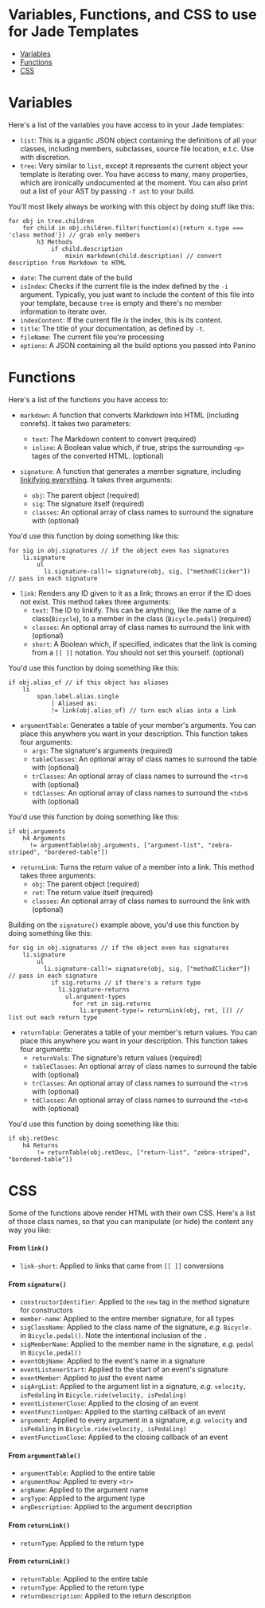 # Variables, Functions, and CSS to use for Jade Templates

* [Variables](#variables)
* [Functions](#functions)
* [CSS](#css)

<a name="variables" />

# Variables 

Here's a list of the variables you have access to in your Jade templates:

* `list`: This is a gigantic JSON object containing the definitions of all your classes, including members, subclasses, source file location, e.t.c. Use with discretion.
* `tree`: Very similar to `list`, except it represents the current object your template is iterating over. You have access to many, many properties, which are ironically undocumented at the moment. You can also print out a list of your AST by passing `-f ast` to your build.

You'll most likely always be working with this object by doing stuff like this:

    for obj in tree.children
        for child in obj.children.filter(function(x){return x.type === 'class method'}) // grab only members
            h3 Methods
                if child.description
                    mixin markdown(child.description) // convert description from Markdown to HTML

* `date`: The current date of the build
* `isIndex`: Checks if the current file is the index defined by the `-i` argument. Typically, you just want to include the content of this file into your template, because `tree` is empty and there's no member information to iterate over.
* `indexContent`: If the current file _is_ the index, this is its content.
* `title`: The title of your documentation, as defined by `-t`.
* `fileName`: The current file you're processing
* `options`: A JSON containing all the build options you passed into Panino

<a name="functions" />

# Functions

Here's a list of the functions you have access to:

* `markdown`: A function that converts Markdown into HTML (including conrefs). It takes two parameters:
    * `text`: The Markdown content to convert (required)
    * `inline`: A Boolean value which, if true, strips the surrounding `<p>` tages of the converted HTML. (optional)

* `signature`: A function that generates a member signature, including [linkifying everything](../README.md#linking). It takes three arguments:
    * `obj`: The parent object (required)
    * `sig`: The signature itself (required)
    * `classes`: An optional array of class names to surround the signature with (optional)

You'd use this function by doing something like this:

    for sig in obj.signatures // if the object even has signatures
        li.signature
            ul
              li.signature-call!= signature(obj, sig, ["methodClicker"]) // pass in each signature

* `link`: Renders any ID given to it as a link; throws an error if the ID does not exist. This method takes three arguments:
    * `text`: The ID to linkify. This can be anything, like the name of a class(`Bicycle`), to a member in the class (`Bicycle.pedal`) (required)
    * `classes`: An optional array of class names to surround the link with (optional)
    * `short`: A Boolean which, if specified, indicates that the link is coming from a `[[ ]]` notation. You should not set this yourself. (optional)

You'd use this function by doing something like this:

    if obj.alias_of // if this object has aliases
        li
            span.label.alias.single
                | Aliased as: 
                != link(obj.alias_of) // turn each alias into a link

* `argumentTable`: Generates a table of your member's arguments. You can place this anywhere you want in your description. This function takes four arguments:
    * `args`: The signature's arguments (required)
    * `tableClasses`: An optional array of class names to surround the table with (optional)
    * `trClasses`: An optional array of class names to surround the `<tr>`s with (optional)
    * `tdClasses`: An optional array of class names to surround the `<td>`s with (optional)

You'd use this function by doing something like this:

    if obj.arguments
        h4 Arguments
          != argumentTable(obj.arguments, ["argument-list", "zebra-striped", "bordered-table"])

* `returnLink`: Turns the return value of a member into a link. This method takes three arguments:
    * `obj`: The parent object (required)
    * `ret`: The return value itself (required)
    * `classes`: An optional array of class names to surround the link with (optional)

Building on the `signature()` example above, you'd use this function by doing something like this:

    for sig in obj.signatures // if the object even has signatures
        li.signature
            ul
              li.signature-call!= signature(obj, sig, ["methodClicker"]) // pass in each signature
                if sig.returns // if there's a return type
                  li.signature-returns
                    ul.argument-types
                      for ret in sig.returns
                        li.argument-type!= returnLink(obj, ret, []) // list out each return type

* `returnTable`: Generates a table of your member's return values. You can place this anywhere you want in your description. This function takes four arguments:
    * `returnVals`: The signature's return values (required)
    * `tableClasses`: An optional array of class names to surround the table with (optional)
    * `trClasses`: An optional array of class names to surround the `<tr>`s with (optional)
    * `tdClasses`: An optional array of class names to surround the `<td>`s with (optional)

You'd use this function by doing something like this:

    if obj.retDesc
        h4 Returns
            != returnTable(obj.retDesc, ["return-list", "zebra-striped", "bordered-table"]) 

<a name="css" />

# CSS

Some of the functions above render HTML with their own CSS. Here's a list of those class names, so that you can manipulate (or hide) the content any way you like:

#### From `link()`

* `link-short`: Applied to links that came from `[[ ]]` conversions

#### From `signature()`

* `constructorIdentifier`: Applied to the `new` tag in the method signature for constructors
* `member-name`: Applied to the entire member signature, for all types
* `sigClassName`: Applied to the class name of the signature, _e.g._ `Bicycle.` in `Bicycle.pedal()`. Note the intentional inclusion of the `.`
* `sigMemberName`: Applied to the member name in the signature, _e.g._ `pedal` in `Bicycle.pedal()`
* `eventObjName`: Applied to the event's name in a signature
* `eventListenerStart`: Applied to the start of an event's signature
* `eventMember`: Applied to _just_ the event name
* `sigArgList`: Applied to the argument list in a signature, _e.g._ `velocity, isPedaling` in `Bicycle.ride(velocity, isPedaling)`
* `eventListenerClose`: Applied to the closing of an event
* `eventFunctionOpen`: Applied to the starting callback of an event
* `argument`: Applied to every argument in a signature, _e.g._ `velocity` and `isPedaling` in `Bicycle.ride(velocity, isPedaling)`
* `eventFunctionClose`: Applied to the closing callback of an event

#### From `argumentTable()`

* `argumentTable`: Applied to the entire table
* `argumentRow`: Applied to every `<tr>`
* `argName`: Applied to the argument name
* `argType`: Applied to the argument type
* `argDescription`: Applied to the argument description

#### From `returnLink()`

* `returnType`: Applied to the return type

#### From `returnLink()`

* `returnTable`: Applied to the entire table
* `returnType`: Applied to the return type
* `returnDescription`: Applied to the return description
